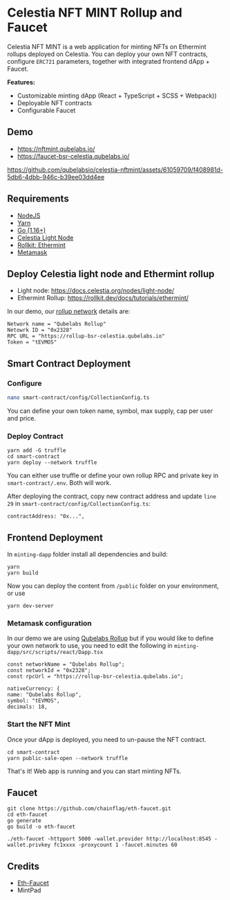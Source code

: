 
# Celestia NFT MINT Rollup and Faucet

Celestia NFT MINT is a web application for minting NFTs on Ethermint rollups deployed on Celestia. You can deploy your own NFT contracts, configure `ERC721` parameters, together with integrated frontend dApp + Faucet.

**Features:**
* Customizable minting dApp (React + TypeScript + SCSS + Webpack))
* Deployable NFT contracts
* Configurable Faucet 

## Demo

* https://nftmint.qubelabs.io/
* https://faucet-bsr-celestia.qubelabs.io/

https://github.com/qubelabsio/celestia-nftmint/assets/61059709/f408981d-5db6-4dbb-946c-b39ee03dd4ee

## Requirements
* [NodeJS](https://nodejs.org/en)
* [Yarn](https://classic.yarnpkg.com/lang/en/docs/install)
* [Go (1.16+)](https://go.dev/)
* [Celestia Light Node](https://docs.celestia.org/nodes/light-node/)
* [Rollkit: Ethermint](https://rollkit.dev/docs/tutorials/ethermint)
* [Metamask](https://metamask.io/)

## Deploy Celestia light node and Ethermint rollup
* Light node: https://docs.celestia.org/nodes/light-node/
* Ethermint Rollup: https://rollkit.dev/docs/tutorials/ethermint/

In our demo, our  [rollup network](https://celestia-rollup-explorer.bharvest.io/rollups/7fb347980b63b6b8) details are:
```
Network name = "Qubelabs Rollup"
Netowrk ID = "0x2328"
RPC URL = "https://rollup-bsr-celestia.qubelabs.io"
Token = "tEVMOS"
```
## Smart Contract Deployment

### Configure
```bash
nano smart-contract/config/CollectionConfig.ts
```
You can define your own token name, symbol, max supply, cap per user and price.
### Deploy Contract
```
yarn add -G truffle
cd smart-contract
yarn deploy --network truffle
```
You can either use truffle or define your own rollup RPC and private key in `smart-contract/.env`. Both will work.

After deploying the contract, copy new contract address and update `line 29` in `smart-contract/config/CollectionConfig.ts`:
```
contractAddress: "0x...",
```
## Frontend Deployment
In `minting-dapp` folder install all dependencies and build:
```
yarn
yarn build
```
Now you can deploy the content from `/public` folder on your environment, or use 
```
yarn dev-server
```
### Metamask configuration
In our demo we are using [Qubelabs Rollup](https://celestia-rollup-explorer.bharvest.io/rollups/7fb347980b63b6b8) but if you would like to define your own network to use, you need to edit the following in `minting-dapp/src/scripts/react/Dapp.tsx`

```
const networkName = "Qubelabs Rollup"; 
const networkId = "0x2328"; 
const rpcUrl = "https://rollup-bsr-celestia.qubelabs.io";

nativeCurrency: {
name: "Qubelabs Rollup",
symbol: "tEVMOS",
decimals: 18,
```
### Start the NFT Mint
Once your dApp is deployed, you need to un-pause the NFT contract.

```
cd smart-contract
yarn public-sale-open --network truffle
```

That's it! Web app is running and you can start minting NFTs.


## Faucet

```
git clone https://github.com/chainflag/eth-faucet.git
cd eth-faucet
go generate
go build -o eth-faucet

./eth-faucet -httpport 5000 -wallet.provider http://localhost:8545 -wallet.privkey fc1xxxx -proxycount 1 -faucet.minutes 60
```

## Credits
* [Eth-Faucet](https://github.com/chainflag/eth-faucet)
* MintPad





